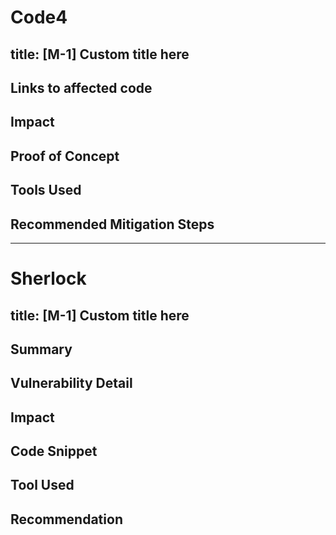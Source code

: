 # Code4

## title: [M-1] Custom title here

## Links to affected code

## Impact

## Proof of Concept

## Tools Used

## Recommended Mitigation Steps

---

# Sherlock

## title: [M-1] Custom title here

## Summary

## Vulnerability Detail

## Impact

## Code Snippet

## Tool Used

## Recommendation
